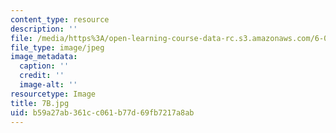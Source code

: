 ```yaml
---
content_type: resource
description: ''
file: /media/https%3A/open-learning-course-data-rc.s3.amazonaws.com/6-001-structure-and-interpretation-of-computer-programs-spring-2005/b59a27ab361cc061b77d69fb7217a8ab_7B.jpg
file_type: image/jpeg
image_metadata:
  caption: ''
  credit: ''
  image-alt: ''
resourcetype: Image
title: 7B.jpg
uid: b59a27ab-361c-c061-b77d-69fb7217a8ab
---
```

